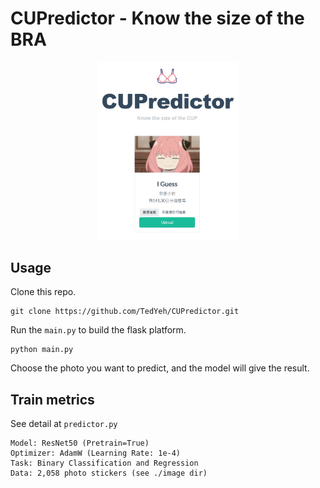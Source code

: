 # CUPredictor - Know the size of the BRA
<div align="center">
 <img src="static/imgs/UI.jpg" width="45%" height="45%">
</div>

## Usage
Clone this repo. 
```
git clone https://github.com/TedYeh/CUPredictor.git
```

Run the `main.py` to build the flask platform.
```
python main.py
```

Choose the photo you want to predict, and the model will give the result.

## Train metrics
See detail at `predictor.py`
```Python=
Model: ResNet50 (Pretrain=True)
Optimizer: AdamW (Learning Rate: 1e-4)
Task: Binary Classification and Regression
Data: 2,058 photo stickers (see ./image dir)
```
